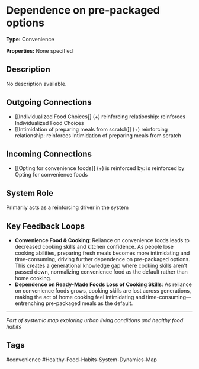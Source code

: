 # Dependence on pre-packaged options

**Type:** Convenience

**Properties:** None specified

## Description
No description available.

## Outgoing Connections
- [[Individualized Food Choices]] (+) reinforcing relationship: reinforces Individualized Food Choices
- [[Intimidation of preparing meals from scratch]] (+) reinforcing relationship: reinforces Intimidation of preparing meals from scratch

## Incoming Connections
- [[Opting for convenience foods]] (+) is reinforced by: is reinforced by Opting for convenience foods

## System Role
Primarily acts as a reinforcing driver in the system

## Key Feedback Loops
- **Convenience Food  & Cooking**: Reliance on convenience foods leads to decreased cooking skills and kitchen confidence. As people lose cooking abilities, preparing fresh meals becomes more intimidating and time-consuming, driving further dependence on pre-packaged options. This creates a generational knowledge gap where cooking skills aren't passed down, normalizing convenience food as the default rather than home cooking.
- **Dependence on Ready-Made Foods  Loss of Cooking Skills**: As reliance on convenience foods grows, cooking skills are lost across generations, making the act of home cooking feel intimidating and time-consuming—entrenching pre-packaged meals as the default.

---
*Part of systemic map exploring urban living conditions and healthy food habits*

## Tags
#convenience #Healthy-Food-Habits-System-Dynamics-Map
